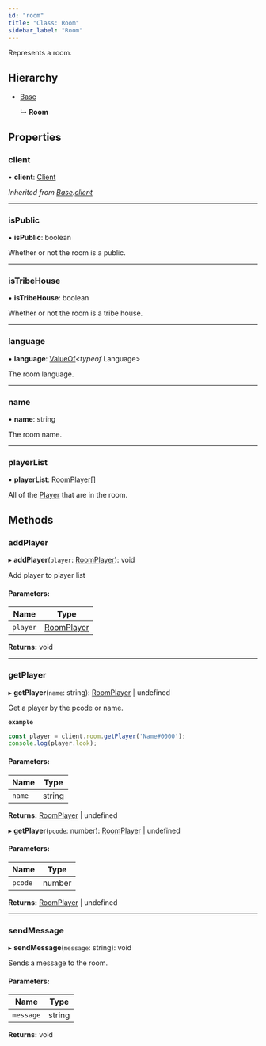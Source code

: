 ```yaml
---
id: "room"
title: "Class: Room"
sidebar_label: "Room"
---
```


Represents a room.

## Hierarchy

* [Base](base.md)

  ↳ **Room**

## Properties

### client

•  **client**: [Client](client.md)

*Inherited from [Base](base.md).[client](base.md#client)*

___

### isPublic

•  **isPublic**: boolean

Whether or not the room is a public.

___

### isTribeHouse

•  **isTribeHouse**: boolean

Whether or not the room is a tribe house.

___

### language

•  **language**: [ValueOf](../globals.md#valueof)<*typeof* Language\>

The room language.

___

### name

•  **name**: string

The room name.

___

### playerList

•  **playerList**: [RoomPlayer](roomplayer.md)[]

All of the [Player](player.md) that are in the room.

## Methods

### addPlayer

▸ **addPlayer**(`player`: [RoomPlayer](roomplayer.md)): void

Add player to player list

#### Parameters:

Name | Type |
------ | ------ |
`player` | [RoomPlayer](roomplayer.md) |

**Returns:** void

___

### getPlayer

▸ **getPlayer**(`name`: string): [RoomPlayer](roomplayer.md) \| undefined

Get a player by the pcode or name.

**`example`** 
```js
const player = client.room.getPlayer('Name#0000');
console.log(player.look);
```

#### Parameters:

Name | Type |
------ | ------ |
`name` | string |

**Returns:** [RoomPlayer](roomplayer.md) \| undefined

▸ **getPlayer**(`pcode`: number): [RoomPlayer](roomplayer.md) \| undefined

#### Parameters:

Name | Type |
------ | ------ |
`pcode` | number |

**Returns:** [RoomPlayer](roomplayer.md) \| undefined

___

### sendMessage

▸ **sendMessage**(`message`: string): void

Sends a message to the room.

#### Parameters:

Name | Type |
------ | ------ |
`message` | string |

**Returns:** void
